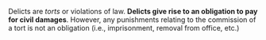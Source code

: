 Delicts are *torts* or violations of law. **Delicts give rise to an obligation to pay for civil damages**. However, any punishments relating to the commission of a tort is not an obligation (i.e., imprisonment, removal from office, etc.)